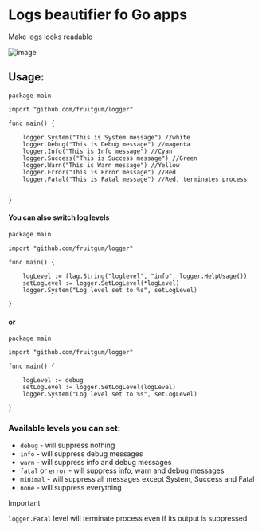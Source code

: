 # Logs beautifier fo Go apps

Make logs looks readable

![image](https://github.com/fruitgum/logger/assets/31319804/e5426ed2-efa1-470b-92b8-ac98c0a7b2ab)



## Usage:

```
package main

import "github.com/fruitgum/logger"

func main() {

    logger.System("This is System message") //white
    logger.Debug("This is Debug message") //magenta
    logger.Info("This is Info message") //Cyan
    logger.Success("This is Success message") //Green
    logger.Warn("This is Warn message") //Yellow
    logger.Error("This is Error message") //Red
    logger.Fatal("This is Fatal message") //Red, terminates process
    

}
```

#### You can also switch log levels
```
package main

import "github.com/fruitgum/logger"

func main() {

    logLevel := flag.String("loglevel", "info", logger.HelpUsage())
    setLogLevel := logger.SetLogLevel(*logLevel)
    logger.System("Log level set to %s", setLogLevel)
    
}

```
#### or
```
package main

import "github.com/fruitgum/logger"

func main() {

    logLevel := debug
    setLogLevel := logger.SetLogLevel(logLevel)
    logger.System("Log level set to %s", setLogLevel)
    
}

```
### Available levels you can set:
* `debug` - will suppress nothing
* `info` - will suppress debug messages
* `warn` - will suppress info and debug messages
* `fatal` or `error` - will suppress info, warn and debug messages
* `minimal` - will suppress all messages except System, Success and Fatal 
* `none` - will suppress everything

> [!IMPORTANT]
> `logger.Fatal` level will terminate process even if its output is suppressed  